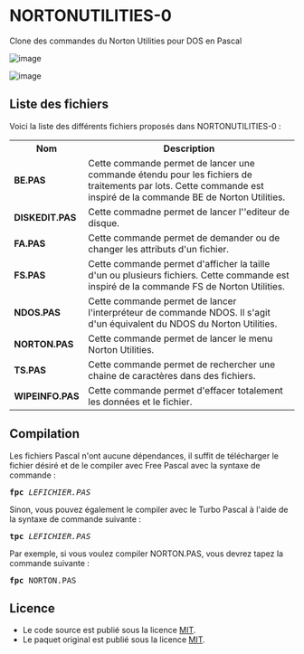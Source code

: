 # NORTONUTILITIES-0
Clone des commandes du Norton Utilities pour DOS en Pascal

![image](https://user-images.githubusercontent.com/11842176/168486488-ec559396-99dc-4f2e-84e2-185706e9e554.png)

![image](https://user-images.githubusercontent.com/11842176/168486554-c15d2f57-ba20-4399-9394-96623fdb097e.png)


<h2>Liste des fichiers</h2>

Voici la liste des différents fichiers proposés dans NORTONUTILITIES-0 :

<table>
		<tr>
			<th>Nom</th>
			<th>Description</th>	
		</tr>
    <tr>
			<td><b>BE.PAS</b></td>
			<td>Cette commande permet de lancer une commande étendu pour les fichiers de traitements par lots. Cette commande est inspiré de la commande BE de Norton Utilities.</td>
		</tr>
		<tr>
			<td><b>DISKEDIT.PAS</b></td>
			<td>Cette commadne permet de lancer l''editeur de disque.</td>
		</tr>
		<tr>
			<td><b>FA.PAS</b></td>
			<td>Cette commande permet de demander ou de changer les attributs d'un fichier.</td>
		</tr>
		<tr>
			<td><b>FS.PAS</b></td>
			<td>Cette commande permet d'afficher la taille d'un ou plusieurs fichiers. Cette commande est inspiré de la commande FS de Norton Utilities.</td>
		</tr>	
    		<tr>
			<td><b>NDOS.PAS</b></td>
			<td>Cette commande permet de lancer l'interpréteur de commande NDOS. Il s'agit d'un équivalent du NDOS du Norton Utilities.</td>
		</tr>
		<tr>
			<td><b>NORTON.PAS</b></td>
			<td>Cette commande permet de lancer le menu Norton Utilities.</td>
		</tr>
		<tr>
			<td><b>TS.PAS</b></td>
			<td>Cette commande permet de rechercher une chaine de caractères dans des fichiers.</td>
		</tr>
		<tr>
			<td><b>WIPEINFO.PAS</b></td>
			<td>Cette commande permet d'effacer totalement les données et le fichier.</td>
		</tr>
</table>  

<h2>Compilation</h2>
	
Les fichiers Pascal n'ont aucune dépendances, il suffit de télécharger le fichier désiré et de le compiler avec Free Pascal avec la syntaxe de commande  :

<pre><b>fpc</b> <i>LEFICHIER.PAS</i></pre>
	
Sinon, vous pouvez également le compiler avec le Turbo Pascal à l'aide de la syntaxe de commande suivante :	

<pre><b>tpc</b> <i>LEFICHIER.PAS</i></pre>
	
Par exemple, si vous voulez compiler NORTON.PAS, vous devrez tapez la commande suivante :

<pre><b>fpc</b> NORTON.PAS</pre>

<h2>Licence</h2>
<ul>
 <li>Le code source est publié sous la licence <a href="https://github.com/gladir/NORTONUTILITIES-0/blob/main/LICENSE">MIT</a>.</li>
 <li>Le paquet original est publié sous la licence <a href="https://github.com/gladir/NORTONUTILITIES-0/blob/main/LICENSE">MIT</a>.</li>
</ul>
